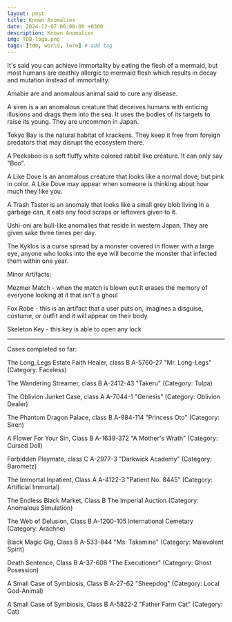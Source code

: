 ```yaml
---
layout: post
title: Known Anomalies
date: 2024-12-07 00:00:00 +0300
description: Known Anomalies
img: TDB-logo.png 
tags: [tdb, world, lore] # add tag
---
```

It's said you can achieve immortality by eating the flesh of a mermaid, but most humans are deathly allergic to mermaid flesh which results in decay and mutation instead of immortality.

Amabie are and anomalous animal said to cure any disease.

A siren is a an anomalous creature that deceives humans with enticing illusions and drags them into the sea. It uses the bodies of its targets to raise its young. They are uncommon in Japan.

Tokyo Bay is the natural habitat of krackens. They keep it free from foreign predators that may disrupt the ecosystem there.

A Peekaboo is a soft fluffy white colored rabbit like creature. It can only say "Boo".

A Like Dove is an anomalous creature that looks like a normal dove, but pink in color. A Like Dove may appear when someone is thinking about how much they like you.

A Trash Taster is an anomaly that looks like a small grey blob living in a garbage can, it eats any food scraps or leftovers given to it.

Ushi-oni are bull-like anomalies that reside in western Japan. They are given sake three times per day.

The Kyklos is a curse spread by a monster covered in flower with a large eye, anyone who looks into the eye will become the monster that infected them within one year.


Minor Artifacts:

Mezmer Match - when the match is blown out it erases the memory of everyone looking at it that isn't a ghoul

Fox Robe - this is an artifact that a user puts on, imagines a disguise, costume, or outfit and it will appear on their body

Skeleton Key - this key is able to open any lock

---

Cases completed so far:

The Long_Legs Estate Faith Healer, class B
A-5760-27 "Mr. Long-Legs" (Category: Faceless)

The Wandering Streamer, class B
A-2412-43 "Takeru" (Category: Tulpa)

The Oblivion Junket Case, class A
A-7044-1 "Genesis" (Category: Oblivion Dealer)

The Phantom Dragon Palace, class B
A-984-114 "Princess Oto" (Category: Siren)

A Flower For Your Sin, Class B
A-1639-372 "A Mother's Wrath" (Category: Cursed Doll)

Forbidden Playmate, class C
A-2977-3 "Darkwick Academy" (Category: Barometz)

The Immortal Inpatient, Class A
A-4122-3 "Patient No. 8445" (Category: Artificial Immortal)

The Endless Black Market, Class B
The Imperial Auction (Category: Anomalous Simulation)

The Web of Delusion, Class B
A-1200-105 International Cemetary (Category: Arachne)

Black Magic Gig, Class B
A-533-844 "Ms. Takamine" (Category: Malevolent Spirit)

Death Sentence, Class B
A-37-608 "The Executioner" (Category: Ghost Posession)

A Small Case of Symbiosis, Class B
A-27-62 "Sheepdog" (Category: Local God-Animal)

A Small Case of Symbiosis, Class B
A-5822-2 "Father Farm Cat" (Category: Cat)
